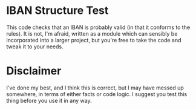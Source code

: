 # IBAN Structure Test

This code checks that an IBAN is probably valid (in that it conforms to the rules). It is not, I'm afraid,
written as a module which can sensibly be incorporated into a larger project, but you're free to take
the code and tweak it to your needs.

# Disclaimer

I've done my best, and I think this is correct, but I may have messed up somewhere, in terms of either
facts or code logic. I suggest you test this thing before you use it in any way.
